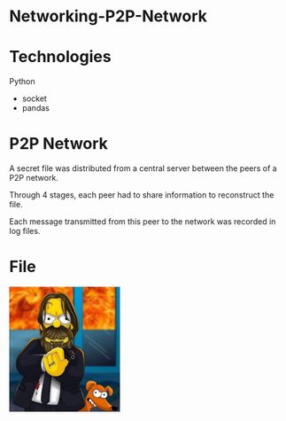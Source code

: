 # Networking-P2P-Network
# Technologies
Python
* socket
* pandas

# P2P Network
A secret file was distributed from a central server between the peers of a P2P network. 

Through 4 stages, each peer had to share information to reconstruct the file. 

Each message transmitted from this peer to the network was recorded in log files.

# File
<img src="https://github.com/grimloc-aduque/Networking-P2P-Network/blob/main/secret_file.png" style="width:200px;"/>

